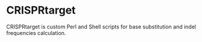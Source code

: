 # CRISPRtarget
CRISPRtarget is custom Perl and Shell scripts for base substitution and indel frequencies calculation.
